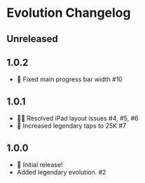 # Evolution Changelog

## Unreleased

## 1.0.2

- 💄 Fixed main progress bar width #10

## 1.0.1

- 💄🐛 Resolved iPad layout issues #4, #5, #6
- 🎲 Increased legendary taps to 25K #7

## 1.0.0

- 🎉 Initial release!
- Added legendary evolution. #2

